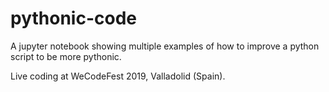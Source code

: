 # pythonic-code
A jupyter notebook showing multiple examples of how to improve a python script to be more pythonic.

Live coding at WeCodeFest 2019, Valladolid (Spain).
